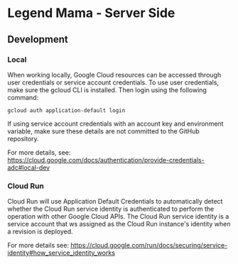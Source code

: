 # Legend Mama - Server Side
## Development
### Local
When working locally, Google Cloud resources can be accessed through user credentials or service account credentials.
To use user credentials, make sure the gcloud CLI is installed. Then login using the following command:

`gcloud auth application-default login`

If using service account credentials with an account key and environment variable, make sure these details are not 
committed to the GitHub repository.

For more details, see:
https://cloud.google.com/docs/authentication/provide-credentials-adc#local-dev

### Cloud Run
Cloud Run will use Application Default Credentials to automatically detect whether the Cloud Run service identity is 
authenticated to perform the operation with other Google Cloud APIs. The Cloud Run service identity is a service account
that ws assigned as the Cloud Run instance's identity when a revision is deployed. 

For more details see:
https://cloud.google.com/run/docs/securing/service-identity#how_service_identity_works